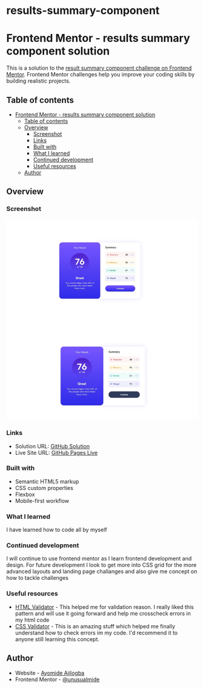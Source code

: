 # results-summary-component

# Frontend Mentor - results summary component solution

This is a solution to the [result summary  component challenge on Frontend Mentor](https://www.frontendmentor.io/challenges/qr-code-component-iux_sIO_H). Frontend Mentor challenges help you improve your coding skills by building realistic projects. 

## Table of contents

- [Frontend Mentor - results summary component solution](#frontend-mentor---results-summary-component-solution)
  - [Table of contents](#table-of-contents)
  - [Overview](#overview)
    - [Screenshot](#screenshot)
    - [Links](#links)
    - [Built with](#built-with)
    - [What I learned](#what-i-learned)
    - [Continued development](#continued-development)
    - [Useful resources](#useful-resources)
  - [Author](#author)

## Overview

### Screenshot

![Active-State](./design/active-states.jpg)
![Desktop-Design](./design/desktop-design.jpg)

### Links

- Solution URL: [GitHub Solution](https://github.com/unusualmide/results-summary-component)
- Live Site URL: [GitHub Pages Live](https://unusualmide.github.io/results-summary-component/)

### Built with

- Semantic HTML5 markup
- CSS custom properties
- Flexbox
- Mobile-first workflow


### What I learned

I have learned how to code all by myself 

### Continued development

I will continue to use frontend mentor as I learn frontend development and design. For future development I look to get more into CSS grid for the more advanced layouts and landing page challanges  and also give me concept on how to tackle challenges 

### Useful resources

- [HTML Validator](https://validator.w3.org/) - This helped me for validation reason. I really liked this pattern and will use it going forward and help me crosscheck errors in my html code 
- [CSS Validator](https://jigsaw.w3.org/css-validator/) - This is an amazing stuff which helped me finally understand how to check errors im my code. I'd recommend it to anyone still learning this concept.

## Author

- Website - [Ayomide Ajilogba](https://www.your-site.com)
- Frontend Mentor - [@unusualmide](https://www.frontendmentor.io/profile/unusualmide)
